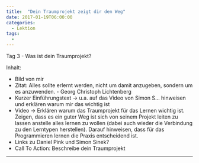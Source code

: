 ```yaml
---
title:  "Dein Traumprojekt zeigt dir den Weg"
date: 2017-01-19T06:00:00
categories: 
  - Lektion
tags:
  - 
---
```


Tag 3 - Was ist dein Traumprojekt?

Inhalt:
 * Bild von mir
 * Zitat: Alles sollte erlernt werden, nicht um damit anzugeben, sondern um es anzuwenden. - Georg Christoph Lichtenberg
 * Kurzer Einführungstext -> u.a. auf das Video von Simon S… hinweisen und erklären warum mir das wichtig ist
 * Video -> Erklären warum das Traumprojekt für das Lernen wichtig ist. Zeigen, dass es ein guter Weg ist sich von seinem Projekt leiten zu lassen anstelle alles lernen zu wollen (dabei auch wieder die Verbindung zu den Lerntypen herstellen). Darauf hinweisen, dass für das Programmieren lernen die Praxis entscheidend ist.
 * Links zu Daniel Pink und Simon Sinek?
 * Call To Action: Beschreibe dein Traumprojekt

---
